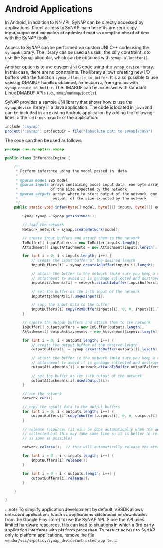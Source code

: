 # Android Applications

In Android, in addition to NN API, SyNAP can be directly accessed by applications. Direct access to SyNAP main benefits are zero-copy input/output and execution of optimized models compiled ahead of time with the SyNAP toolkit.

Access to SyNAP can be performed via custom JNI C++ code using the `synapnb` library. The library can be used as usual, the only constraint is to use the Synap allocator, which can be obtained with `synap_allocator()`.

Another option is to use custom JNI C code using the `synap_device` library. In this case, there are no constraints. The library allows creating new I/O buffers with the function `synap_allocate_io_buffer`. It is also possible to use existing DMABUF handles obtained, for instance, from gralloc with `synap_create_io_buffer`. The DMABUF can be accessed with standard Linux DMABUF APIs (i.e., `mmap`/`munmap`/`ioctls`).

SyNAP provides a sample JNI library that shows how to use the `synap_device` library in a Java application. The code is located in `java` and can be included in an existing Android application by adding the following lines to the `settings.gradle` of the application:

```groovy
include ':synap'
project(':synap').projectDir = file("[absolute path to synap]/java")
```

The code can then be used as follows:

```java
package com.synaptics.synap;

public class InferenceEngine {

    /**
     * Perform inference using the model passed in  data
     *
     * @param model EBG model
     * @param inputs arrays containing model input data, one byte array per network input,
     *               of the size expected by the network
     * @param outputs arrays where to store output of the network, one byte array per network
     *                output, of the size expected by the network
     */
    public static void infer(byte[] model, byte[][] inputs, byte[][] outputs) {

        Synap synap = Synap.getInstance();

        // load the network
        Network network = synap.createNetwork(model);

        // create input buffers and attach them to the network
        IoBuffer[] inputBuffers = new IoBuffer[inputs.length];
        Attachment[] inputAttachments = new Attachment[inputs.length];

        for (int i = 0; i < inputs.length; i++) {
            // create the input buffer of the desired length
            inputBuffers[i] = synap.createIoBuffer(inputs[i].length);

            // attach the buffer to the network (make sure you keep a reference to the
            // attachment to avoid it is garbage collected and destroyed)
            inputAttachments[i] = network.attachIoBuffer(inputBuffers[i]);

            // set the buffer as the i-th input of the network
            inputAttachments[i].useAsInput(i);

            // copy the input data to the buffer
            inputBuffers[i].copyFromBuffer(inputs[i], 0, 0, inputs[i].length);
        }

        // create the output buffers and attach them to the network
        IoBuffer[] outputBuffers = new IoBuffer[outputs.length];
        Attachment[] outputAttachments = new Attachment[inputs.length];

        for (int i = 0; i < outputs.length; i++) {
            // create the output buffer of the desired length
            outputBuffers[i] = synap.createIoBuffer(outputs[i].length);

            // attach the buffer to the network (make sure you keep a reference to the
            // attachment to avoid it is garbage collected and destroyed)
            outputAttachments[i] = network.attachIoBuffer(outputBuffers[i]);

            // set the buffer as the i-th output of the network
            outputAttachments[i].useAsOutput(i);
        }

        // run the network
        network.run();

        // copy the result data to the output buffers
        for (int i = 0; i < outputs.length; i++) {
            outputBuffers[i].copyToBuffer(outputs[i], 0, 0, outputs[i].length);
        }

        // release resources (it will be done automatically when the objects are garbage
        // collected but this may take some time so it is better to release them explicitly
        // as soon as possible)

        network.release();  // this will automatically release the attachments

        for (int i = 0 ; i < inputs.length; i++) {
            inputBuffers[i].release();
        }

        for (int i = 0 ; i < outputs.length; i++) {
            outputBuffers[i].release();
        }

    }

}
```

:::note
To simplify application development by default, VSSDK allows untrusted applications (such as applications sideloaded or downloaded from the Google Play store) to use the SyNAP API. Since the API uses limited hardware resources, this can lead to situations in which a 3rd party application interferes with platform processes. To restrict access to SyNAP only to platform applications, remove the file `vendor/vsi/sepolicy/synap_device/untrusted_app.te`.
:::